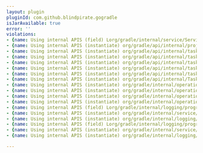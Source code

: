 ```yaml
---
layout: plugin
pluginId: com.github.blindpirate.gogradle
isJarAvailable: true
error: ''
violations:
- {name: Using internal APIS (field) Lorg/gradle/internal/service/ServiceRegistry;}
- {name: Using internal APIS (instantiate) org/gradle/api/internal/project/DefaultProject}
- {name: Using internal APIS (instantiate) org/gradle/api/internal/tasks/testing/junit/result/TestClassResult}
- {name: Using internal APIS (instantiate) org/gradle/api/internal/tasks/testing/junit/result/TestClassResult}
- {name: Using internal APIS (instantiate) org/gradle/api/internal/tasks/testing/junit/result/TestClassResult}
- {name: Using internal APIS (instantiate) org/gradle/api/internal/tasks/testing/junit/result/TestClassResult}
- {name: Using internal APIS (instantiate) org/gradle/api/internal/tasks/testing/junit/result/TestClassResult}
- {name: Using internal APIS (instantiate) org/gradle/api/internal/TaskInternal}
- {name: Using internal APIS (instantiate) org/gradle/internal/operations/RunnableBuildOperation}
- {name: Using internal APIS (instantiate) org/gradle/internal/operations/RunnableBuildOperation}
- {name: Using internal APIS (instantiate) org/gradle/internal/operations/RunnableBuildOperation}
- {name: Using internal APIS (instantiate) org/gradle/internal/operations/RunnableBuildOperation}
- {name: Using internal APIS (field) Lorg/gradle/internal/logging/progress/ProgressLogger;}
- {name: Using internal APIS (instantiate) org/gradle/internal/service/ServiceRegistry}
- {name: Using internal APIS (instantiate) org/gradle/internal/logging/progress/ProgressLoggerFactory}
- {name: Using internal APIS (field) Lorg/gradle/internal/logging/progress/ProgressLogger;}
- {name: Using internal APIS (instantiate) org/gradle/internal/service/ServiceRegistry}
- {name: Using internal APIS (instantiate) org/gradle/internal/logging/progress/ProgressLoggerFactory}

---
```

